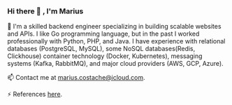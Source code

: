 ### Hi there 👋 , I'm Marius

<!--
**tacheshun/tacheshun** is a ✨ _special_ ✨ repository because its `README.md` (this file) appears on your GitHub profile.

Here are some ideas to get you started:

- 🔭 I’m currently working on ...
- 🌱 I’m currently learning ...
- 👯 I’m looking to collaborate on ...
- 🤔 I’m looking for help with ...
- 💬 Ask me about ...
- 📫 How to reach me: ...
- 😄 Pronouns: ...
- ⚡ Fun fact: ...
-->

🚀 I'm a skilled backend engineer specializing in building scalable websites and APIs. I like Go programming language, but in the past I worked professionally with Python, PHP, and Java. I have experience with relational databases (PostgreSQL, MySQL), some NoSQL databases(Redis, Clickhouse) container technology (Docker, Kubernetes), messaging systems (Kafka, RabbitMQ), and major cloud providers (AWS, GCP, Azure).  

📫 Contact me at <a href="mailto:marius.costache@icloud.com">marius.costache@icloud.com</a>.

⚡ References <a href="https://www.linkedin.com/in/mariuscostache/">here</a>.

